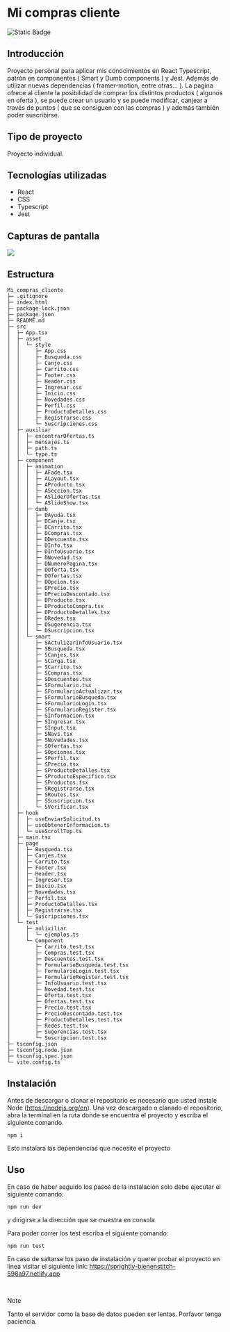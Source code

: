 # Mi compras cliente
![Static Badge](https://img.shields.io/badge/Estado%20-%20Terminado%20-%20green)

## Introducción
Proyecto personal para aplicar mis conocimientos en React Typescript, patrón en componentes ( Smart y Dumb components ) y Jest. Además de utilizar nuevas dependencias ( framer-motion, entre otras... ). La pagina ofrece al cliente la posibilidad de comprar los distintos productos ( algunos en oferta ), se puede crear un usuario y se puede modificar, canjear a través de puntos ( que se consiguen con las compras ) y además también poder suscribirse. 

## Tipo de proyecto
Proyecto individual.

## Tecnologías utilizadas
  - React
  - CSS
  - Typescript
  - Jest

## Capturas de pantalla
<img src="https://i.postimg.cc/zfN3FLXf/Mi-Compras.png"/>

## Estructura 

```
Mi_compras_cliente
├─ .gitignore
├─ index.html
├─ package-lock.json
├─ package.json
├─ README.md
├─ src
│  ├─ App.tsx
│  ├─ asset
│  │  └─ style
│  │     ├─ App.css
│  │     ├─ Busqueda.css
│  │     ├─ Canje.css
│  │     ├─ Carrito.css
│  │     ├─ Footer.css
│  │     ├─ Header.css
│  │     ├─ Ingresar.css
│  │     ├─ Inicio.css
│  │     ├─ Novedades.css
│  │     ├─ Perfil.css
│  │     ├─ ProductoDetalles.css
│  │     ├─ Registrarse.css
│  │     └─ Suscripciones.css
│  ├─ auxiliar
│  │  ├─ encontrarOfertas.ts
│  │  ├─ mensajes.ts
│  │  ├─ path.ts
│  │  └─ type.ts
│  ├─ component
│  │  ├─ animation
│  │  │  ├─ AFade.tsx
│  │  │  ├─ ALayout.tsx
│  │  │  ├─ AProducto.tsx
│  │  │  ├─ ASeccion.tsx
│  │  │  ├─ ASliderOfertas.tsx
│  │  │  └─ ASlideShow.tsx
│  │  ├─ dumb
│  │  │  ├─ DAyuda.tsx
│  │  │  ├─ DCanje.tsx
│  │  │  ├─ DCarrito.tsx
│  │  │  ├─ DCompras.tsx
│  │  │  ├─ DDescuento.tsx
│  │  │  ├─ DInfo.tsx
│  │  │  ├─ DInfoUsuario.tsx
│  │  │  ├─ DNovedad.tsx
│  │  │  ├─ DNumeroPagina.tsx
│  │  │  ├─ DOferta.tsx
│  │  │  ├─ DOfertas.tsx
│  │  │  ├─ DOpcion.tsx
│  │  │  ├─ DPrecio.tsx
│  │  │  ├─ DPrecioDescontado.tsx
│  │  │  ├─ DProducto.tsx
│  │  │  ├─ DProductoCompra.tsx
│  │  │  ├─ DProductoDetalles.tsx
│  │  │  ├─ DRedes.tsx
│  │  │  ├─ DSugerencia.tsx
│  │  │  └─ DSuscripcion.tsx
│  │  └─ smart
│  │     ├─ SActulizarInfoUsuario.tsx
│  │     ├─ SBusqueda.tsx
│  │     ├─ SCanjes.tsx
│  │     ├─ SCarga.tsx
│  │     ├─ SCarrito.tsx
│  │     ├─ SCompras.tsx
│  │     ├─ SDescuentos.tsx
│  │     ├─ SFormulario.tsx
│  │     ├─ SFormularioActualizar.tsx
│  │     ├─ SFormularioBusqueda.tsx
│  │     ├─ SFormularioLogin.tsx
│  │     ├─ SFormularioRegister.tsx
│  │     ├─ SInformacion.tsx
│  │     ├─ SIngresar.tsx
│  │     ├─ SInput.tsx
│  │     ├─ SNavs.tsx
│  │     ├─ SNovedades.tsx
│  │     ├─ SOfertas.tsx
│  │     ├─ SOpciones.tsx
│  │     ├─ SPerfil.tsx
│  │     ├─ SPrecio.tsx
│  │     ├─ SProductoDetalles.tsx
│  │     ├─ SProductoEspecifico.tsx
│  │     ├─ SProductos.tsx
│  │     ├─ SRegistrarse.tsx
│  │     ├─ SRoutes.tsx
│  │     ├─ SSuscripcion.tsx
│  │     └─ SVerificar.tsx
│  ├─ hook
│  │  ├─ useEnviarSolicitud.ts
│  │  ├─ useObtenerInformacion.ts
│  │  └─ useScrollTop.ts
│  ├─ main.tsx
│  ├─ page
│  │  ├─ Busqueda.tsx
│  │  ├─ Canjes.tsx
│  │  ├─ Carrito.tsx
│  │  ├─ Footer.tsx
│  │  ├─ Header.tsx
│  │  ├─ Ingresar.tsx
│  │  ├─ Inicio.tsx
│  │  ├─ Novedades.tsx
│  │  ├─ Perfil.tsx
│  │  ├─ ProductoDetalles.tsx
│  │  ├─ Registrarse.tsx
│  │  └─ Suscripciones.tsx
│  └─ test
│     ├─ aulixiliar
│     │  └─ ejemplos.ts
│     └─ Component
│        ├─ Carrito.test.tsx
│        ├─ Compras.test.tsx
│        ├─ Descuentos.test.tsx
│        ├─ FormularioBusqueda.test.tsx
│        ├─ FormularioLogin.test.tsx
│        ├─ FormularioRegister.test.tsx
│        ├─ InfoUsuario.test.tsx
│        ├─ Novedad.test.tsx
│        ├─ Oferta.test.tsx
│        ├─ Ofertas.test.tsx
│        ├─ Precio.test.tsx
│        ├─ PrecioDescontado.test.tsx
│        ├─ ProductoDetalles.test.tsx
│        ├─ Redes.test.tsx
│        ├─ Sugerencias.test.tsx
│        └─ Suscripcion.test.tsx
├─ tsconfig.json
├─ tsconfig.node.json
├─ tsconfig.spec.json
└─ vite.config.ts

```

## Instalación 
Antes de descargar o clonar el repositorio es necesario que usted instale Node (https://nodejs.org/en).
Una vez descargado o clanado el repositorio, abra la terminal en la ruta donde se encuentra el proyecto y escriba el siguiente comando.
```
npm i
```
Esto instalara las dependencias que necesite el proyecto


## Uso
En caso de haber seguido los pasos de la instalación solo debe ejecutar el siguiente comando:
```
npm run dev
```
y dirigirse a la dirección que se muestra en consola

Para poder correr los test escriba el siguiente comando:
```
npm run test
```
En caso de saltarse los paso de instalación y querer probar el proyecto en linea visitar el siguiente link: https://sprightly-bienenstitch-598a97.netlify.app

</br>

> [!NOTE]
> Tanto el servidor como la base de datos pueden ser lentas. Porfavor tenga paciencia.
